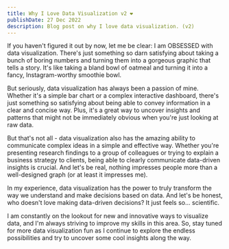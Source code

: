 ```yaml
---
title: Why I Love Data Visualization v2 ❤️
publishDate: 27 Dec 2022
description: Blog post on why I love data visualization. (v2)
---
```


If you haven't figured it out by now, let me be clear: I am OBSESSED with data visualization. There's just something so darn satisfying about taking a bunch of boring numbers and turning them into a gorgeous graphic that tells a story. It's like taking a bland bowl of oatmeal and turning it into a fancy, Instagram-worthy smoothie bowl.

But seriously, data visualization has always been a passion of mine. Whether it's a simple bar chart or a complex interactive dashboard, there's just something so satisfying about being able to convey information in a clear and concise way. Plus, it's a great way to uncover insights and patterns that might not be immediately obvious when you're just looking at raw data.

But that's not all - data visualization also has the amazing ability to communicate complex ideas in a simple and effective way. Whether you're presenting research findings to a group of colleagues or trying to explain a business strategy to clients, being able to clearly communicate data-driven insights is crucial. And let's be real, nothing impresses people more than a well-designed graph (or at least it impresses me).

In my experience, data visualization has the power to truly transform the way we understand and make decisions based on data. And let's be honest, who doesn't love making data-driven decisions? It just feels so... scientific.

I am constantly on the lookout for new and innovative ways to visualize data, and I'm always striving to improve my skills in this area. So, stay tuned for more data visualization fun as I continue to explore the endless possibilities and try to uncover some cool insights along the way.